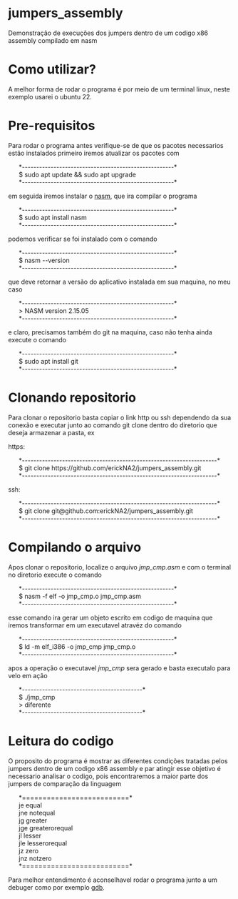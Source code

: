 # jumpers_assembly
Demonstração de execuções dos jumpers dentro de um codigo x86 assembly compilado em nasm

# Como utilizar?
A melhor forma de rodar o programa é por meio de um terminal linux, neste exemplo usarei o ubuntu 22.

# Pre-requisitos
Para rodar o programa antes verifique-se de que os pacotes necessarios estão instalados
primeiro iremos atualizar os pacotes com

<ul style="list-style: none;">
         <li>*-----------------------------------------------------*</li>
         <li>         $ sudo apt update && sudo apt upgrade         </li>
         <li>*-----------------------------------------------------*</li>
</ul>

em seguida iremos instalar o <a href="https://www.nasm.us/">nasm</a>, que ira compilar o programa

<ul style="list-style: none;">
         <li>*-----------------------------------------------------*</li>
         <li>               $ sudo apt install nasm                 </li>
         <li>*-----------------------------------------------------*</li>
</ul>

podemos verificar se foi instalado com o comando

<ul style="list-style: none;">
         <li>*-----------------------------------------------------*</li>
         <li>                  $ nasm --version                     </li>
         <li>*-----------------------------------------------------*</li>
</ul>

que deve retornar a versão do aplicativo instalada em sua maquina, no meu caso

<ul style="list-style: none;">
         <li>*-----------------------------------------------------*</li>
         <li>                 > NASM version 2.15.05                </li>
         <li>*-----------------------------------------------------*</li>
</ul>

e claro, precisamos também do git na maquina, caso não tenha ainda execute o comando

<ul style="list-style: none;">
         <li>*-----------------------------------------------------*</li>
         <li>              $ sudo apt install git                   </li>
         <li>*-----------------------------------------------------*</li>
</ul>

# Clonando repositorio
Para clonar o repositorio basta copiar o link http ou ssh dependendo da sua conexão e executar junto ao comando git clone dentro do diretorio que deseja armazenar a pasta, ex

https:
<ul style="list-style: none;">
         <li>*--------------------------------------------------------------------*</li>
         <li>    $ git clone https://github.com/erickNA2/jumpers_assembly.git      </li>
         <li>*--------------------------------------------------------------------*</li>
</ul>

ssh:
<ul style="list-style: none;">
         <li>*--------------------------------------------------------------------*</li>
         <li>      $ git clone git@github.com:erickNA2/jumpers_assembly.git        </li>
         <li>*--------------------------------------------------------------------*</li>
</ul>

# Compilando o arquivo
Apos clonar o repositorio, localize o arquivo *jmp_cmp.asm* e com o terminal no diretorio execute o comando

<ul style="list-style: none;">
         <li>*-----------------------------------------------------*</li>
         <li>       $ nasm -f elf -o jmp_cmp.o jmp_cmp.asm          </li>
         <li>*-----------------------------------------------------*</li>
</ul>

esse comando ira gerar um objeto escrito em codigo de maquina que iremos transformar em um executavel atravéz do comando

<ul style="list-style: none;">
         <li>*-----------------------------------------------------*</li>
         <li>          $ ld -m elf_i386 -o jmp_cmp jmp_cmp.o        </li>
         <li>*-----------------------------------------------------*</li>
</ul>

apos a operação o executavel *jmp_cmp* sera gerado e basta executalo para velo em ação

<ul style="list-style: none;">
         <li>*------------------------------------------*</li>
         <li>              $ ./jmp_cmp                   </li>
         <li>              > diferente                   </li>
         <li>*------------------------------------------*</li>
</ul>

# Leitura do codigo
O proposito do programa é mostrar as diferentes condições tratadas pelos jumpers dentro de um codigo x86 assembly e par atingir esse objetivo é necessario analisar o codigo, pois encontraremos a maior parte dos jumpers de comparação da linguagem

<ul style="list-style: none;">
         <li>*==========================*</li>
         <li>        je equal            </li>
         <li>        jne notequal        </li>
         <li>        jg greater          </li>
         <li>        jge greaterorequal  </li>
         <li>        jl lesser           </li>
         <li>        jle lesserorequal   </li>
         <li>        jz zero             </li>
         <li>        jnz notzero         </li>
         <li>*==========================*</li>
</ul>

Para melhor entendimento é aconselhavel rodar o programa junto a um debuger como por exemplo <a href="https://www.onlinegdb.com/">gdb</a>.
